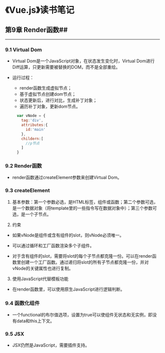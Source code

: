 # 《Vue.js》读书笔记 #


## 第9章  Render函数##
----------
### 9.1 Virtual Dom ###
- Virtual Dom是一个JavaScript对象，在状态发生变化时，Virtual Dom进行Diff运算，只更新需要被替换的DOM，而不是全部重绘。

- 运行过程：
  - render函数生成虚拟节点；
  - 基于虚拟节点创建dom节点；
  - 状态更新后，进行对比，生成补丁对象；
  - 遍历补丁对象，更新dom节点。

  ```JavaScript
    var vNode = {
      tag:'div',
      attributes:{
        id:'main'
      },
      childern:[
        //p节点
      ]
    }
  ```

### 9.2 Render函数 ###
- render函数通过createElement参数来创建Virtual Dom。

### 9.3 createElement ###
1. 基本参数：第一个参数必选，是HTML标签，组件或函数；第二个参数可选，是一个数据对象（将template里的一些指令写在数据对象中）；第三个参数可选，是一个子节点。

2. 约束
- 如果vNode是组件或含有组件的slot，则vNode必须唯一。

- 可以通过循环和工厂函数渲染多个子组件。

- 对于含有组件的slot，需要将slot的每个子节点都克隆一份。可以在render函数里创建一个工厂函数。通过递归将slot的所有子节点都克隆一份，并对vNode的关键属性也进行复制。

3. 使用JavaScript代替模板功能
- 在render函数里，可以使用原生JavaScript进行逻辑判断。

### 9.4 函数化组件 ###
- 一个functional的布尔值选项，设置为true可以使组件无状态和无实例，即没有data和this上下文。

### 9.5 JSX ###
- JSX仍然是JavaScript，需要插件支持。

